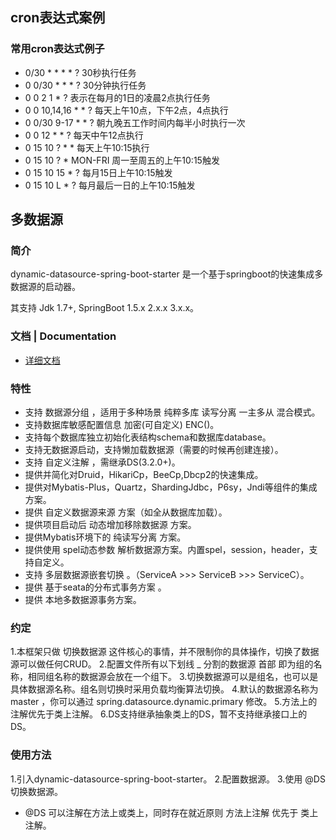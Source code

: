 ## cron表达式案例

### 常用cron表达式例子
- 0/30 * * * * ?   30秒执行任务
- 0 0/30 * * * ?    30分钟执行任务
- 0 0 2 1 * ?   表示在每月的1日的凌晨2点执行任务
- 0 0 10,14,16 * * ?   每天上午10点，下午2点，4点执行
- 0 0/30 9-17 * * ?   朝九晚五工作时间内每半小时执行一次
- 0 0 12 * * ?   每天中午12点执行
- 0 15 10 ? * *    每天上午10:15执行
- 0 15 10 ? * MON-FRI    周一至周五的上午10:15触发
- 0 15 10 15 * ?    每月15日上午10:15触发
- 0 15 10 L * ?    每月最后一日的上午10:15触发

## 多数据源

### 简介

dynamic-datasource-spring-boot-starter 是一个基于springboot的快速集成多数据源的启动器。

其支持 Jdk 1.7+, SpringBoot 1.5.x 2.x.x 3.x.x。

### 文档 | Documentation

* [详细文档](https://www.kancloud.cn/tracy5546/dynamic-datasource/2264611)

### 特性

- 支持 数据源分组 ，适用于多种场景 纯粹多库 读写分离 一主多从 混合模式。
- 支持数据库敏感配置信息 加密(可自定义) ENC()。
- 支持每个数据库独立初始化表结构schema和数据库database。
- 支持无数据源启动，支持懒加载数据源（需要的时候再创建连接）。
- 支持 自定义注解 ，需继承DS(3.2.0+)。
- 提供并简化对Druid，HikariCp，BeeCp,Dbcp2的快速集成。
- 提供对Mybatis-Plus，Quartz，ShardingJdbc，P6sy，Jndi等组件的集成方案。
- 提供 自定义数据源来源 方案（如全从数据库加载）。
- 提供项目启动后 动态增加移除数据源 方案。
- 提供Mybatis环境下的 纯读写分离 方案。
- 提供使用 spel动态参数 解析数据源方案。内置spel，session，header，支持自定义。
- 支持 多层数据源嵌套切换 。（ServiceA >>> ServiceB >>> ServiceC）。
- 提供 基于seata的分布式事务方案 。
- 提供 本地多数据源事务方案。

### 约定

1.本框架只做 切换数据源 这件核心的事情，并不限制你的具体操作，切换了数据源可以做任何CRUD。
2.配置文件所有以下划线 _ 分割的数据源 首部 即为组的名称，相同组名称的数据源会放在一个组下。
3.切换数据源可以是组名，也可以是具体数据源名称。组名则切换时采用负载均衡算法切换。
4.默认的数据源名称为 master ，你可以通过 spring.datasource.dynamic.primary 修改。
5.方法上的注解优先于类上注解。
6.DS支持继承抽象类上的DS，暂不支持继承接口上的DS。

### 使用方法

1.引入dynamic-datasource-spring-boot-starter。
2.配置数据源。
3.使用 @DS 切换数据源。
- @DS 可以注解在方法上或类上，同时存在就近原则 方法上注解 优先于 类上注解。
